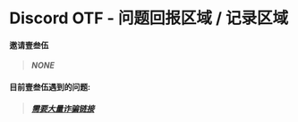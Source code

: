 # Discord OTF - 问题回报区域 / 记录区域
#### 邀请壹叁伍
> ***NONE***  

#### 目前壹叁伍遇到的问题:  
> ***[需要大量诈骗链接](https://github.com/Slimekin/DiscordOTF--PollFile/issues/2)***
